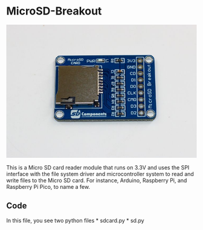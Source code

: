 # MicroSD-Breakout

<img src= "https://github.com/sbcshop/MicroSD-Breakout/blob/main/images/img1.jpg" />

This is a Micro SD card reader module that runs on 3.3V and uses the SPI interface with the file system driver and microcontroller system to read and write files to the Micro SD card. For instance, Arduino, Raspberry Pi, and Raspberry Pi Pico, to name a few.

## Code
   In this file, you see two python files
      * sdcard.py
      * sd.py

  



